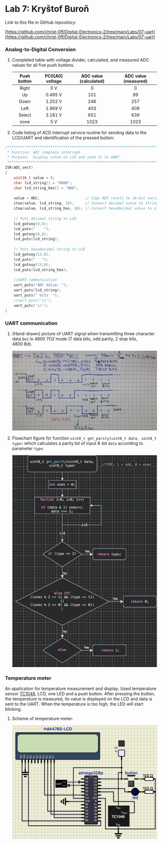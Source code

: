 # Lab 7: Kryštof Buroň

Link to this file in GitHub repository:

[https://github.com/christ-0ff/Digital-Electronics-2/tree/main/Labs/07-uart](https://github.com/christ-0ff/Digital-Electronics-2/tree/main/Labs/07-uart)


### Analog-to-Digital Conversion

1. Completed table with voltage divider, calculated, and measured ADC values for all five push buttons.

   | **Push button** | **PC0[A0] voltage** | **ADC value (calculated)** | **ADC value (measured)** |
   | :-: | :-: | :-: | :-: |
   | Right  | 0&nbsp;V | 0   | 0 |
   | Up     | 0.495&nbsp;V | 101 | 99 |
   | Down   | 1.202&nbsp;V | 246 | 257 |
   | Left   | 1.969&nbsp;V | 403 | 409 |
   | Select | 3.181&nbsp;V | 651 | 639 |
   | none   | 5&nbsp;V | 1023 | 1023 |

2. Code listing of ACD interrupt service routine for sending data to the LCD/UART and identification of the pressed button:

```c
/**********************************************************************
 * Function: ADC complete interrupt
 * Purpose:  Display value on LCD and send it to UART.
 **********************************************************************/
ISR(ADC_vect)
{
    uint16_t value = 0;
    char lcd_string[] = "0000";
    char lcd_string_hex[] = "000";

    value = ADC;                     // Copy ADC result to 16-bit variable
    itoa(value, lcd_string, 10);     // Convert decimal value to string
    itoa(value, lcd_string_hex, 16); // Convert hexadecimal value to string
    
    // Puts decimal string to LCD
    lcd_gotoxy(8,0);
    lcd_puts("    ");
    lcd_gotoxy(8,0);
    lcd_puts(lcd_string);
    
    // Puts hexadecimal string to LCD
    lcd_gotoxy(13,0);
    lcd_puts("   ");
    lcd_gotoxy(13,0);
    lcd_puts(lcd_string_hex);
    
    //UART communication
    uart_puts("ADC Value: ");
    uart_puts(lcd_string);
    uart_puts(" bits  ");
    //uart_putc('\n');
    uart_putc('\r');    
}
```


### UART communication

1. (Hand-drawn) picture of UART signal when transmitting three character data `De2` in 4800 7O2 mode (7 data bits, odd parity, 2 stop bits, 4800&nbsp;Bd).

   ![UART communication](images/uart.png)

2. Flowchart figure for function `uint8_t get_parity(uint8_t data, uint8_t type)` which calculates a parity bit of input 8-bit `data` according to parameter `type`:

   ![Function parity flowchart](images/flowchart.png)


### Temperature meter

An application for temperature measurement and display. Used temperature sensor [TC1046](http://ww1.microchip.com/downloads/en/DeviceDoc/21496C.pdf), LCD, one LED and a push button. After pressing the button, the temperature is measured, its value is displayed on the LCD and data is sent to the UART. When the temperature is too high, the LED will start blinking.

1. Scheme of temperature meter:

   ![Temperature Meter](images/temp_meter.png)
